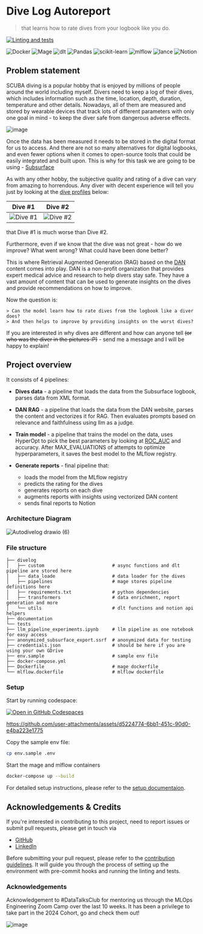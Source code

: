 
# Dive Log Autoreport

>  that learns how to rate dives from your logbook like you do.

[![Linting and tests](https://github.com/alex-kolmakov/divelog-autoreport/actions/workflows/lint_and_test.yaml/badge.svg)](https://github.com/alex-kolmakov/divelog-autoreport/actions/workflows/lint_and_test.yaml)

![Docker](https://img.shields.io/badge/docker-%230db7ed.svg?style=for-the-badge&logo=docker&logoColor=white)
![Mage](https://img.shields.io/badge/-mage-purple?style=for-the-badge&link=https%3A%2F%2Fmage.ai%2F)
![dlt](https://img.shields.io/badge/-dlt-teal?style=for-the-badge&link=https%3A%2F%2Fdlthub.com%2F)
![Pandas](https://img.shields.io/badge/pandas-%23150458.svg?style=for-the-badge&logo=pandas&logoColor=white)
![scikit-learn](https://img.shields.io/badge/scikit--learn-%23F7931E.svg?style=for-the-badge&logo=scikit-learn&logoColor=white)
![mlflow](https://img.shields.io/badge/mlflow-%23d9ead3.svg?style=for-the-badge&logo=numpy&logoColor=blue)
![lance](https://img.shields.io/badge/-lancedb-white?style=for-the-badge&link=https%3A%2F%2Flancedb.com%2F)
![Notion](https://img.shields.io/badge/Notion-%23000000.svg?style=for-the-badge&logo=notion&logoColor=white)




## Problem statement

SCUBA diving is a popular hobby that is enjoyed by millions of people around the world including myself. Divers need to keep a log of their dives, which includes information such as the time, location, depth, duration, temperature and other details. Nowadays, all of them are measured and stored by wearable devices that track lots of different parameters with only one goal in mind - to keep the diver safe from dangerous adverse effects.

![image](https://github.com/user-attachments/assets/52d2ee9e-7a54-49d8-a44b-633aae10f34a)

Once the data has been measured it needs to be stored in the digital format for us to access. And there are not so many alternatives for digital logbooks, and even fewer options when it comes to open-source tools that could be easily integrated and built upon. This is why for this task we are going to be using - [Subsurface](https://github.com/subsurface/subsurface)

As with any other hobby, the subjective quality and rating of a dive can vary from amazing to horrendous. Any diver with decent experience will tell you just by looking at the [dive profiles](https://en.wikipedia.org/wiki/Dive_profile) below:

| Dive #1  | Dive #2 |
| ------------- | ------------- |
| ![Dive #1](https://github.com/alex-kolmakov/divelog-autoreport/assets/3127175/5d043a91-39bb-4b77-a49c-bd19b82cf04a) | ![Dive #2](https://github.com/alex-kolmakov/divelog-autoreport/assets/3127175/86bc990c-55e9-4c14-9db9-310b88b3c4bb)|


that Dive #1 is much worse than Dive #2. 

Furthermore, even if we know that the dive was not great - how do we improve? What went wrong? What could have been done better?

This is where Retrieval Augmented Generation (RAG) based on the [DAN](https://www.diversalertnetwork.org/) content comes into play. DAN is a non-profit organization that provides expert medical advice and research to help divers stay safe. They have a vast amount of content that can be used to generate insights on the dives and provide recommendations on how to improve.

Now the question is:

```
> Can the model learn how to rate dives from the logbook like a diver does? 
> And then helps to improve by providing insights on the worst dives?
```

If you are interested in why dives are different and how can anyone tell ~~(or who was the diver in the pictures :P)~~ - send me a message and I will be happy to explain!


## Project overview

It consists of 4 pipelines:

 - **Dives data** - a pipeline that loads the data from the Subsurface logbook, parses data from XML format.
 
 - **DAN RAG** - a pipeline that loads the data from the DAN website, parses the content and vectorizes it for RAG. Then evaluates prompts based on relevance and faithfulness using llm as a judge.
 
 - **Train model** - a pipeline that trains the model on the data, uses HyperOpt to pick the best parameters by looking at [ROC_AUC](https://developers.google.com/machine-learning/crash-course/classification/roc-and-auc) and accuracy. After MAX_EVALUATIONS of attempts to optimize hyperparameters, it saves the best model to the MLflow registry.

 - **Generate reports** - final pipeline that:
    - loads the model from the MLflow registry 
    - predicts the rating for the dives
    - generates reports on each dive
    - augments reports with insights using vectorized DAN content
    - sends final reports to Notion

### Architecture Diagram

![Autodivelog drawio (6)](https://github.com/user-attachments/assets/9684b41c-2f5e-49f8-a1de-0b6fa8b54412)


### File structure

```
├── divelog
│   ├── custom                         # async functions and dlt pipeline are stored here
│   ├── data_loade                     # data loader for the dives
│   ├── pipelines                      # mage stores pipeline definitions here
│   ├── requirements.txt               # python dependencies
│   ├── transformers                   # data enrichment, report generation and more
│   └── utils                          # dlt functions and notion api helpers
├── documentation
└── tests
├── llm_pipeline_experiments.ipynb     # llm pipeline as one notebook for easy access
├── anonymized_subsurface_export.ssrf  # anonymized data for testing
├── credentials.json                   # should be here if you are using your own GDrive
├── env.sample                         # sample env file
├── docker-compose.yml
├── Dockerfile                         # mage dockerfile
└── mlflow.dockerfile                  # mlflow dockerfile
```

### Setup

Start by running codespace: 

<a href='https://codespaces.new/alex-kolmakov/divelog-autoreport'><img src='https://github.com/codespaces/badge.svg' alt='Open in GitHub Codespaces' style='max-width: 100%;'></a>

https://github.com/user-attachments/assets/d5224774-6bb1-451c-90d0-e4ba223e1775


Copy the sample env file:

```bash
cp env.sample .env
```

Start the mage and mlflow containers
```bash
docker-compose up --build
```


For detailed setup instructions, please refer to the [setup documentaion](./documentation/setup.md).



## Acknowledgements & Credits

If you're interested in contributing to this project, need to report issues or submit pull requests, please get in touch via 
- [GitHub](https://github.com/alex-kolmakov)
- [LinkedIn](https://linkedin.com/in/aleksandr-kolmakov)

Before submitting your pull request, please refer to the [contribution guidelines](./documentation/contribution.md). It will guide you through the process of setting up the environment with pre-commit hooks and running the linting and tests.


### Acknowledgements
Acknowledgement to #DataTalksClub for mentoring us through the MLOps Engineering Zoom Camp over the last 10 weeks. It has been a privilege to take part in the  2024 Cohort, go and check them out!

![image](https://github.com/alex-kolmakov/divesite-species-analytics/assets/3127175/d6504180-31a9-4cb7-8cd0-26cd2d0a12ad)



